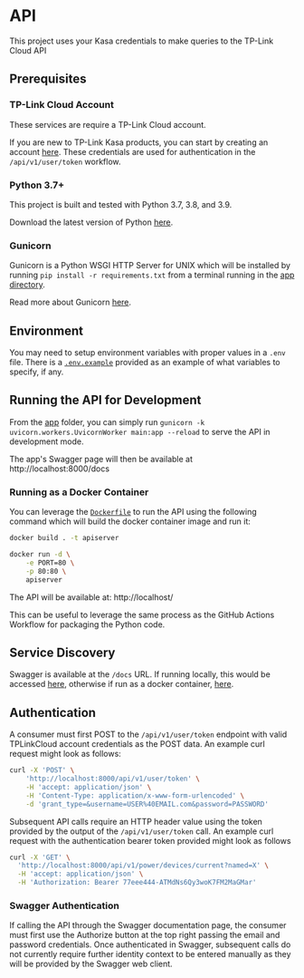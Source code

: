 # API

This project uses your Kasa credentials to make queries to the TP-Link Cloud API

## Prerequisites

### TP-Link Cloud Account

These services are require a TP-Link Cloud account. 

If you are new to TP-Link Kasa products, you can start by creating an account [here](https://www.tplinkcloud.com/register.php). These credentials are used for authentication in the `/api/v1/user/token` workflow.

### Python 3.7+

This project is built and tested with Python 3.7, 3.8, and 3.9. 

Download the latest version of Python [here](https://www.python.org/downloads/).

### Gunicorn

Gunicorn is a Python WSGI HTTP Server for UNIX which will be installed by running `pip install -r requirements.txt` from a terminal running in the [app directory](./app/).

Read more about Gunicorn [here](https://gunicorn.org/).

## Environment

You may need to setup environment variables with proper values in a `.env` file. There is a [`.env.example`](app/configuration/.env.example) provided as an example of what variables to specify, if any.

## Running the API for Development

From the [app](app) folder, you can simply run `gunicorn -k uvicorn.workers.UvicornWorker main:app --reload` to serve the API in development mode.

The app's Swagger page will then be available at http://localhost:8000/docs

### Running as a Docker Container

You can leverage the [`Dockerfile`](Dockerfile) to run the API using the following command which will build the docker container image and run it:

```sh
docker build . -t apiserver

docker run -d \
    -e PORT=80 \
    -p 80:80 \
    apiserver
```

The API will be available at: http://localhost/

This can be useful to leverage the same process as the GitHub Actions Workflow for packaging the Python code.

## Service Discovery

Swagger is available at the `/docs` URL. If running locally, this would be accessed [here](http://localhost:8000/docs), otherwise if run as a docker container, [here](http://localhost/docs).

## Authentication

A consumer must first POST to the `/api/v1/user/token` endpoint with valid TPLinkCloud account credentials as the POST data. An example curl request might look as follows:

```sh
curl -X 'POST' \
    'http://localhost:8000/api/v1/user/token' \
    -H 'accept: application/json' \
    -H 'Content-Type: application/x-www-form-urlencoded' \
    -d 'grant_type=&username=USER%40EMAIL.com&password=PASSWORD'
```

Subsequent API calls require an HTTP header value using the token provided by the output of the `/api/v1/user/token` call. An example curl request with the authentication bearer token provided might look as follows

```sh
curl -X 'GET' \
  'http://localhost:8000/api/v1/power/devices/current?named=X' \
  -H 'accept: application/json' \
  -H 'Authorization: Bearer 77eee444-ATMdNs6Qy3woK7FM2MaGMar'
```

### Swagger Authentication

If calling the API through the Swagger documentation page, the consumer must first use the Authorize button at the top right passing the email and password credentials. Once authenticated in Swagger, subsequent calls do not currently require further identity context to be entered manually as they will be provided by the Swagger web client.
